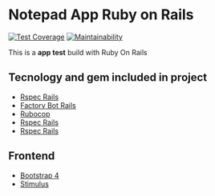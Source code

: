 # Notepad App Ruby on Rails
[![Test Coverage][coverage-shield]][coverage-link]
[![Maintainability](maintainability-shield)](maintainability-link)

This is a <b>app test</b> build with Ruby On Rails 

## Tecnology and gem included in project

- [Rspec Rails](https://github.com/rspec/rspec-rails)
- [Factory Bot Rails](https://github.com/thoughtbot/factory_bot_rails)
- [Rubocop](https://github.com/rubocop/rubocop)
- [Rspec Rails](https://github.com/rspec/rspec-rails)
- [Rspec Rails](https://github.com/rspec/rspec-rails)
## Frontend
- [Bootstrap 4](https://getbootstrap.com/docs/4.6/)
- [Stimulus](https://stimulus.hotwired.dev)

<!-- MARKDOWN IMAGE AND LINK -->
[coverage-shield]:(https://img.shields.io/codeclimate/coverage/marviorocha/notepad?style=for-the-badge)
[coverage-link]:(https://codeclimate.com/github/marviorocha/notepad/test_coverage)
[maintainability-shield]:(https://img.shields.io/codeclimate/coverage-letter/marviorocha/notepad?label=Maintainability&style=for-the-badge)
[maintainability-link]:(https://codeclimate.com/github/marviorocha/notepad/maintainability)